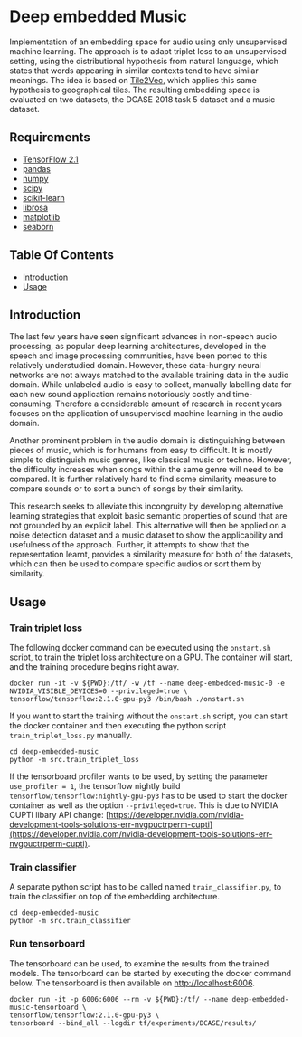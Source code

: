 # Deep embedded Music
Implementation of an embedding space for audio using only unsupervised machine learning. The approach is to adapt
 triplet loss to an unsupervised setting, using the distributional hypothesis from natural language, which states
  that words appearing in similar contexts tend to have similar meanings. The idea is based on 
  [Tile2Vec](https://arxiv.org/abs/1805.02855), which applies this same hypothesis to geographical tiles. The
   resulting embedding space is evaluated on two datasets, the DCASE 2018 task 5 dataset and a music dataset.

## Requirements
- [TensorFlow 2.1](https://github.com/tensorflow/tensorflow) 
- [pandas](https://pandas.pydata.org/) 
- [numpy](https://numpy.org/) 
- [scipy](https://www.scipy.org/) 
- [scikit-learn](https://scikit-learn.org/stable/) 
- [librosa](https://github.com/librosa/librosa)
- [matplotlib](https://matplotlib.org/) 
- [seaborn](https://seaborn.pydata.org/)

## Table Of Contents
-  [Introduction](#introduction)
-  [Usage](#usage)

## Introduction
The last few years have seen significant advances in non-speech audio processing, as popular deep learning architectures, developed in the speech and image processing communities, have been ported to this relatively understudied domain. However, these data-hungry neural networks are not always matched to the available training data in the audio domain. While unlabeled audio is easy to collect, manually labelling data for each new sound application remains notoriously costly and time-consuming. Therefore a considerable amount of research in recent years focuses on the application of unsupervised machine learning in the audio domain.

Another prominent problem in the audio domain is distinguishing between pieces of music, which is for humans from easy to difficult. It is mostly simple to distinguish music genres, like classical music or techno. However, the difficulty increases when songs within the same genre will need to be compared. It is further relatively hard to find some similarity measure to compare sounds or to sort a bunch of songs by their similarity.

This research seeks to alleviate this incongruity by developing alternative learning strategies that exploit basic semantic properties of sound that are not grounded by an explicit label. This alternative will then be applied on a noise detection dataset and a music dataset to show the applicability and usefulness of the approach. Further, it attempts to show that the representation learnt, provides a similarity measure for both of the datasets, which can then be used to compare specific audios or sort them by similarity.

## Usage

### Train triplet loss
The following docker command can be executed using the `onstart.sh` script, to train the triplet loss architecture on a GPU. The container will start, and the training procedure begins right away.
```shell script
docker run -it -v ${PWD}:/tf/ -w /tf --name deep-embedded-music-0 -e NVIDIA_VISIBLE_DEVICES=0 --privileged=true \
tensorflow/tensorflow:2.1.0-gpu-py3 /bin/bash ./onstart.sh
```
If you want to start the training without the `onstart.sh` script, you can start the docker container and then
 executing the python script `train_triplet_loss.py` manually.
 ```shell script
cd deep-embedded-music
python -m src.train_triplet_loss
```
If the tensorboard profiler wants to be used, by setting the parameter `use_profiler = 1`, the tensorflow nightly
 build `tensorflow/tensorflow:nightly-gpu-py3` has to be used to start the docker container as well as the option
  `--privileged=true`. This is due to NVIDIA CUPTI libary API change: 
  [https://developer.nvidia.com/nvidia-development-tools-solutions-err-nvgpuctrperm-cupti](https://developer.nvidia.com/nvidia-development-tools-solutions-err-nvgpuctrperm-cupti).

### Train classifier
A separate python script has to be called named `train_classifier.py`, to train the classifier on top of the embedding architecture. 
 ```shell script
cd deep-embedded-music
python -m src.train_classifier
```

### Run tensorboard
The tensorboard can be used, to examine the results from the trained models. The tensorboard can be started by executing the docker command below. The tensorboard is then available on [http://localhost:6006](http://localhost:6006).
```shell script
docker run -it -p 6006:6006 --rm -v ${PWD}:/tf/ --name deep-embedded-music-tensorboard \
tensorflow/tensorflow:2.1.0-gpu-py3 \
tensorboard --bind_all --logdir tf/experiments/DCASE/results/
```

